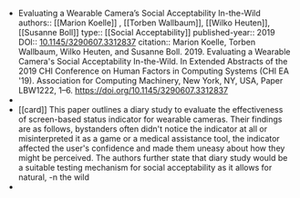 - Evaluating a Wearable Camera’s Social Acceptability In-the-Wild
  authors:: [[Marion Koelle]] , [[Torben Wallbaum]], [[Wilko Heuten]], [[Susanne Boll]] 
  type:: [[Social Acceptability]] 
  published-year:: 2019
  DOI:: [10.1145/3290607.3312837](https://doi.org/10.1145/3290607.3312837) 
  citation:: Marion Koelle, Torben Wallbaum, Wilko Heuten, and Susanne Boll. 2019. Evaluating a Wearable Camera's Social Acceptability In-the-Wild. In Extended Abstracts of the 2019 CHI Conference on Human Factors in Computing Systems (CHI EA '19). Association for Computing Machinery, New York, NY, USA, Paper LBW1222, 1–6. https://doi.org/10.1145/3290607.3312837
-
- [[card]] This paper outlines a diary study to evaluate the effectiveness of screen-based status indicator for wearable cameras. Their findings are as follows, bystanders often didn't notice the indicator at all or misinterpreted it as a game or a medical assistance tool, the indicator affected the user's confidence and made them uneasy about how they might be perceived. The authors further state that diary study would be a suitable testing mechanism for social acceptability as it allows for natural, -n the wild
-